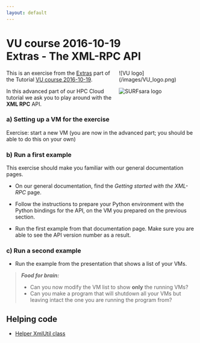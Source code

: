 ```yaml
---
layout: default
---
```


# VU course 2016-10-19  <br/> Extras - The XML-RPC API

<div style="float:right;max-width:205px;" markdown="1">
![VU logo](/images/VU_logo.png)

![SURFsara logo](/images/SURFsara_logo.png)
</div>

This is an exercise from the [Extras](extras) part of the Tutorial [VU course 2016-10-19](.).

In this advanced part of our HPC Cloud tutorial we ask you to play around with the **XML RPC** API.

### a) Setting up a VM for the exercise

Exercise: start a new VM (you are now in the advanced part; you should be able to do this on your own)

### b) Run a first example

This exercise should make you familiar with our general documentation pages. 

* On our general documentation, find the _Getting started with the XML-RPC_ page.

* Follow the instructions to prepare your Python environment with the Python bindings for the API, on the VM you prepared on the previous section.

* Run the first example from that documentation page. Make sure you are able to see the API version number as a result.

### c) Run a second example

* Run the example from the presentation that shows a list of your VMs.

> **_Food for brain:_**
>
> * Can you now modify the VM list to show **only** the running VMs?
> * Can you make a program that will shutdown all your VMs but leaving intact the one you are running the program from?

## <a name="xml_print"></a> Helping code
 
  * [Helper XmlUtil class](xml_util.py)

